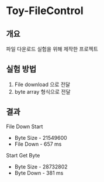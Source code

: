 # Toy-FileControl

## 개요
파일 다운로드 실험을 위해 제작한 프로젝트 

## 실험 방법
1. File download 으로 전달
2. byte array 형식으로 전달

## 결과
File Down Start
- Byte Size - 21549600
- File Down - 657 ms

Start Get Byte
- Byte Size - 28732802
- Byte Down - 381 ms
